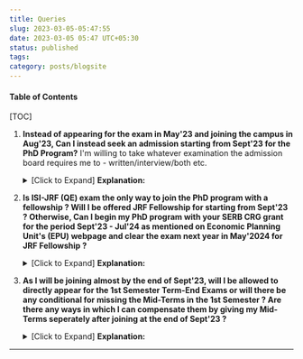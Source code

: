 ```yaml
---
title: Queries
slug: 2023-03-05-05:47:55
date: 2023-03-05 05:47 UTC+05:30
status: published
tags:
category: posts/blogsite
---
```


<h4>Table of Contents</h4>
[TOC]


1. **Instead of appearing for the exam in May'23 and joining the campus in Aug'23, Can I instead seek an admission starting from Sept'23 for the PhD Program?** I'm willing to take whatever examination the admission board requires me to - written/interview/both etc.
   <details>
   <summary>[Click to Expand] <strong>Explanation:</strong></summary>
   Since, it is being difficult to memory manage for both exams UPSC-CSE & ISI-JRF being held in May'23. In this regard, taking note of the exception that exists on ISI's - Economics Planning Unit webpage attached below. Can I seek an admission instead by taking the examination test the admission board requires me in order to start from Sept'23 ? <br>
   
   <p><img src="/images/JRF%20Webpage.png"></img></p><br>
   By doing this, I can provide maximum attention <strong>towards securing a top-rank in UPSC-CSE</strong> at first and finish the written exams by Sept'23. Also, this would provide me more than enough time (since I have started Economics only in Oct'22) to concretely establish my foundations strongly in Micro Theory - Choice, Equilibrium  & Welfare, Game Theory, Mechanism Design,  Auctions & Network Theory. Additionally, this will give me enough time to fill my knowledge gaps in Econometrics & Macro Theory (emphasising on parts involving micro elements) lot more beyond the demands of the ISI-JRF Exam. <br>
   Above all, I get to have enough time to do an in-depth analysis on some recent papers and understand the trends and directions of research more concretely. 
   By getting done away with UPSC-CSE exam (securing a top-rank), I can whole-heartedly dedicate myself to research without having to worry about career planning and family at home much. 
   </details>
2. **Is ISI-JRF (QE) exam the only way to join the PhD program with a fellowship ? Will I be offered JRF Fellowship for starting from Sept'23 ? Otherwise, Can I begin my PhD program with your SERB CRG grant for the period Sept'23 - Jul'24 as mentioned on Economic Planning Unit's (EPU) webpage and clear the exam next year in May'2024 for JRF Fellowship ?** 
   <details>
   <summary>[Click to Expand] <strong>Explanation:</strong></summary>
   Going by the instructions mentioned on the EPU's PhD program webpage, I will probably be ineligible for JRF Fellowship untill I clear the exam in the next year (2024) since I'm planning to get my admission in PhD program starting from Sept'23. In this regard, I would like to know whether after clearing the test with admission board will you be able to offer me fellowship in equivalent terms from  your SERB CRG grant as mentioned on EPU's Announcements webpage, attached below.<br>
   <p><img src="/images/SERB%20Grant.png"></img> </p><br>
   Also, even after clearing the exam in May'24, as I will be joining the services (IFS/IAS/IES), starting from Aug'24 I will not require JRF Fellowship after Aug'24, except for travel grants, book-purchases, journal access etc.
   </details>
3. **As I will be joining almost by the end of Sept'23, will I be allowed to directly appear for the 1st Semester Term-End Exams or will there be any conditional for missing the Mid-Terms in the 1st Semester ? Are there any ways in which I can compensate them by giving my Mid-Terms seperately after joining at the end of Sept'23 ?** 
   <details>
   <summary>[Click to Expand] <strong>Explanation:</strong></summary>
   Since, joining in Sept'23 will provide me good enough time, I will by default finish off reading the standard references related to courses in the1st semester, except for the seminar courses before taking admission in Sept'23. For a quick reference, I will mention a list of resources below for you to verify and suggest any additions or corrections necessary. I am ready to take whatever conditional the authority will seek from me to compensate for the mid-terms. 
   </details>

---

